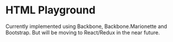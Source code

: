 # HTML Playground 

Currently implemented using Backbone, Backbone.Marionette and Bootstrap. But will be moving to React/Redux in the near future.